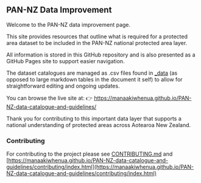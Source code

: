 ## PAN-NZ Data Improvement

Welcome to the PAN-NZ data improvement page. 

This site provides resources that outline what is required for a protected area
dataset to be included in the PAN-NZ national protected area layer.

All information is stored in this GitHub repository and is also presented as a
GitHub Pages site to support easier navigation.

The dataset catalogues are managed as .csv files found in [_data](_data) (as
opposed to large markdown tables in the document it self) to allow for
straightforward editing and ongoing updates.

You can browse the live site at:
👉 https://manaakiwhenua.github.io/PAN-NZ-data-catalogue-and-guidelines/


Thank you for contributing to this important data layer that supports a national
understanding of protected areas across Aotearoa New Zealand.


### Contributing
For contributing to the project please see
[CONTRIBUTING.md](CONTRIBUTING.md) and [https://manaakiwhenua.github.io/PAN-NZ-data-catalogue-and-guidelines/contributing/index.html](https://manaakiwhenua.github.io/PAN-NZ-data-catalogue-and-guidelines/contributing/index.html)